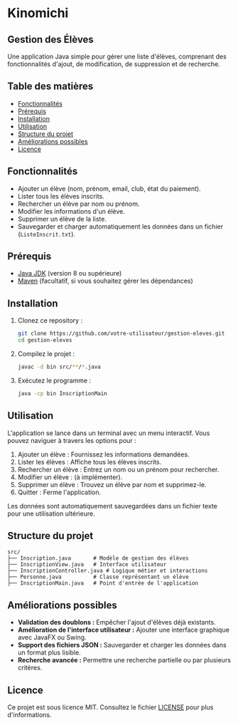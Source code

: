 # Kinomichi
## Gestion des Élèves

Une application Java simple pour gérer une liste d'élèves, comprenant des fonctionnalités d'ajout, de modification, de suppression et de recherche.

## Table des matières

- [Fonctionnalités](#fonctionnalités)
- [Prérequis](#prérequis)
- [Installation](#installation)
- [Utilisation](#utilisation)
- [Structure du projet](#structure-du-projet)
- [Améliorations possibles](#améliorations-possibles)
- [Licence](#licence)

## Fonctionnalités

- Ajouter un élève (nom, prénom, email, club, état du paiement).
- Lister tous les élèves inscrits.
- Rechercher un élève par nom ou prénom.
- Modifier les informations d'un élève.
- Supprimer un élève de la liste.
- Sauvegarder et charger automatiquement les données dans un fichier (`ListeInscrit.txt`).

## Prérequis

- [Java JDK](https://www.oracle.com/java/technologies/javase-downloads.html) (version 8 ou supérieure)
- [Maven](https://maven.apache.org/) (facultatif, si vous souhaitez gérer les dépendances)

## Installation

1. Clonez ce repository :
   ```bash
   git clone https://github.com/votre-utilisateur/gestion-eleves.git
   cd gestion-eleves
   ```

2. Compilez le projet :
   ```bash
   javac -d bin src/**/*.java
   ```

3. Exécutez le programme :
   ```bash
   java -cp bin InscriptionMain
   ```

## Utilisation

L'application se lance dans un terminal avec un menu interactif. Vous pouvez naviguer à travers les options pour :

1. Ajouter un élève : Fournissez les informations demandées.
2. Lister les élèves : Affiche tous les élèves inscrits.
3. Rechercher un élève : Entrez un nom ou un prénom pour rechercher.
4. Modifier un élève : (à implémenter).
5. Supprimer un élève : Trouvez un élève par nom et supprimez-le.
6. Quitter : Ferme l'application.

Les données sont automatiquement sauvegardées dans un fichier texte pour une utilisation ultérieure.

## Structure du projet

```
src/
├── Inscription.java       # Modèle de gestion des élèves
├── InscriptionView.java   # Interface utilisateur
├── InscriptionController.java # Logique métier et interactions
├── Personne.java          # Classe représentant un élève
├── InscriptionMain.java   # Point d'entrée de l'application
```

## Améliorations possibles

- **Validation des doublons :** Empêcher l'ajout d'élèves déjà existants.
- **Amélioration de l'interface utilisateur :** Ajouter une interface graphique avec JavaFX ou Swing.
- **Support des fichiers JSON :** Sauvegarder et charger les données dans un format plus lisible.
- **Recherche avancée :** Permettre une recherche partielle ou par plusieurs critères.

## Licence

Ce projet est sous licence MIT. Consultez le fichier [LICENSE](LICENSE) pour plus d'informations.
